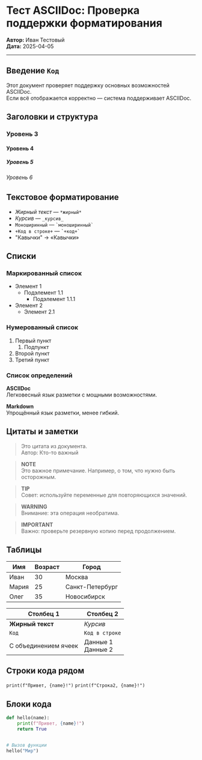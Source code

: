 # Тест ASCIIDoc: Проверка поддержки форматирования

**Автор:** Иван Тестовый  
**Дата:** 2025-04-05

---

## Введение `Код`  

Этот документ проверяет поддержку основных возможностей ASCIIDoc.  
Если всё отображается корректно — система поддерживает ASCIIDoc.

## Заголовки и структура

### Уровень 3

#### Уровень 4
##### Уровень 5
###### Уровень 6

## Текстовое форматирование

- *Жирный текст* — `*жирный*`
- _Курсив_ — `_курсив_`
- `Моноширинный` — `` `моноширинный` ``
- `+Код в строке+` — `` `+код+` ``
- "Кавычки" → «Кавычки»

## Списки

### Маркированный список

- Элемент 1
  - Подэлемент 1.1
    - Подэлемент 1.1.1
- Элемент 2
  - Элемент 2.1

### Нумерованный список

1. Первый пункт
   1. Подпункт
2. Второй пункт
3. Третий пункт

### Список определений

**ASCIIDoc**  
Легковесный язык разметки с мощными возможностями.

**Markdown**  
Упрощённый язык разметки, менее гибкий.

## Цитаты и заметки

> Это цитата из документа.  
> Автор: Кто-то важный

> **NOTE**  
> Это важное примечание. Например, о том, что нужно быть осторожным.

> **TIP**  
> Совет: используйте переменные для повторяющихся значений.

> **WARNING**  
> Внимание: эта операция необратима.

> **IMPORTANT**  
> Важно: проверьте резервную копию перед продолжением.

## Таблицы

| Имя   | Возраст | Город            |
|-------|--------|------------------|
| Иван  | 30     | Москва           |
| Мария | 25     | Санкт-Петербург |
| Олег  | 35     | Новосибирск      |

| Столбец 1             | Столбец 2         |
|------------------------|-------------------|
| **Жирный текст**       | *Курсив*          |
| `Код`                  | `Код в строке`    |
| С объединением ячеек   | Данные 1<br>Данные 2 |

## Строки кода рядом
`print(f"Привет, {name}!")`
`print(f"Строка2, {name}!")`

## Блоки кода

```python
def hello(name):
    print(f"Привет, {name}!")
    return True


# Вызов функции
hello("Мир")

